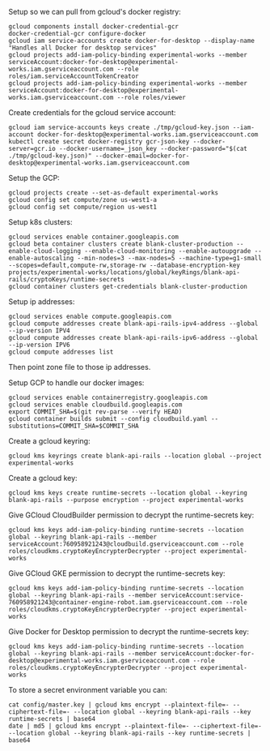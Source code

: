 Setup so we can pull from gcloud's docker registry:

    gcloud components install docker-credential-gcr
    docker-credential-gcr configure-docker
    gcloud iam service-accounts create docker-for-desktop --display-name "Handles all Docker for desktop services"
    gcloud projects add-iam-policy-binding experimental-works --member serviceAccount:docker-for-desktop@experimental-works.iam.gserviceaccount.com --role roles/iam.serviceAccountTokenCreator
    gcloud projects add-iam-policy-binding experimental-works --member serviceAccount:docker-for-desktop@experimental-works.iam.gserviceaccount.com --role roles/viewer

Create credentials for the gcloud service account:

    gcloud iam service-accounts keys create ./tmp/gcloud-key.json --iam-account docker-for-desktop@experimental-works.iam.gserviceaccount.com
    kubectl create secret docker-registry gcr-json-key --docker-server=gcr.io --docker-username=_json_key --docker-password="$(cat ./tmp/gcloud-key.json)" --docker-email=docker-for-desktop@experimental-works.iam.gserviceaccount.com

Setup the GCP:

    gcloud projects create --set-as-default experimental-works
    gcloud config set compute/zone us-west1-a
    gcloud config set compute/region us-west1

Setup k8s clusters:

    gcloud services enable container.googleapis.com
    gcloud beta container clusters create blank-cluster-production --enable-cloud-logging --enable-cloud-monitoring --enable-autoupgrade --enable-autoscaling --min-nodes=3 --max-nodes=5 --machine-type=g1-small --scopes=default,compute-rw,storage-rw --database-encryption-key projects/experimental-works/locations/global/keyRings/blank-api-rails/cryptoKeys/runtime-secrets
    gcloud container clusters get-credentials blank-cluster-production

Setup ip addresses:

    gcloud services enable compute.googleapis.com
    gcloud compute addresses create blank-api-rails-ipv4-address --global --ip-version IPV4
    gcloud compute addresses create blank-api-rails-ipv6-address --global --ip-version IPV6
    gcloud compute addresses list

Then point zone file to those ip addresses.

Setup GCP to handle our docker images:

    gcloud services enable containerregistry.googleapis.com
    gcloud services enable cloudbuild.googleapis.com
    export COMMIT_SHA=$(git rev-parse --verify HEAD)
    gcloud container builds submit --config cloudbuild.yaml --substitutions=COMMIT_SHA=$COMMIT_SHA

Create a gcloud keyring:

    gcloud kms keyrings create blank-api-rails --location global --project experimental-works

Create a gcloud key:

    gcloud kms keys create runtime-secrets --location global --keyring blank-api-rails --purpose encryption --project experimental-works

Give GCloud CloudBuilder permission to decrypt the runtime-secrets key:

    gcloud kms keys add-iam-policy-binding runtime-secrets --location global --keyring blank-api-rails --member serviceAccount:760958921243@cloudbuild.gserviceaccount.com --role roles/cloudkms.cryptoKeyEncrypterDecrypter --project experimental-works

Give GCloud GKE permission to decrypt the runtime-secrets key:

    gcloud kms keys add-iam-policy-binding runtime-secrets --location global --keyring blank-api-rails --member serviceAccount:service-760958921243@container-engine-robot.iam.gserviceaccount.com --role roles/cloudkms.cryptoKeyEncrypterDecrypter --project experimental-works

Give Docker for Desktop permission to decrypt the runtime-secrets key:

    gcloud kms keys add-iam-policy-binding runtime-secrets --location global --keyring blank-api-rails --member serviceAccount:docker-for-desktop@experimental-works.iam.gserviceaccount.com --role roles/cloudkms.cryptoKeyEncrypterDecrypter --project experimental-works

To store a secret environment variable you can:

    cat config/master.key | gcloud kms encrypt --plaintext-file=- --ciphertext-file=- --location global --keyring blank-api-rails --key runtime-secrets | base64
    date | md5 | gcloud kms encrypt --plaintext-file=- --ciphertext-file=- --location global --keyring blank-api-rails --key runtime-secrets | base64
